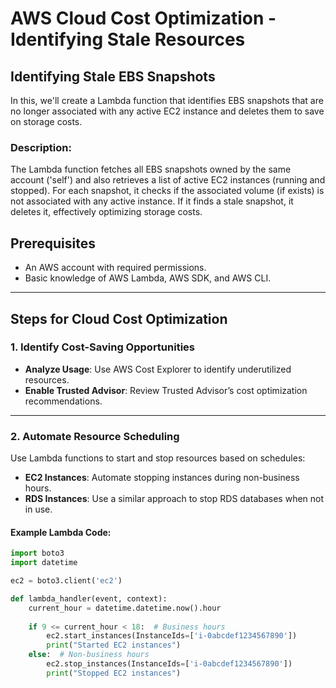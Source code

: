 # AWS Cloud Cost Optimization - Identifying Stale Resources

## Identifying Stale EBS Snapshots

In this, we'll create a Lambda function that identifies EBS snapshots that are no longer associated with any active EC2 instance and deletes them to save on storage costs.

### Description:

The Lambda function fetches all EBS snapshots owned by the same account ('self') and also retrieves a list of active EC2 instances (running and stopped). For each snapshot, it checks if the associated volume (if exists) is not associated with any active instance. If it finds a stale snapshot, it deletes it, effectively optimizing storage costs.

## Prerequisites
- An AWS account with required permissions.
- Basic knowledge of AWS Lambda, AWS SDK, and AWS CLI.
---

## Steps for Cloud Cost Optimization

### 1. **Identify Cost-Saving Opportunities**
- **Analyze Usage**: Use AWS Cost Explorer to identify underutilized resources.
- **Enable Trusted Advisor**: Review Trusted Advisor’s cost optimization recommendations.

---

### 2. **Automate Resource Scheduling**
Use Lambda functions to start and stop resources based on schedules:
- **EC2 Instances**: Automate stopping instances during non-business hours.
- **RDS Instances**: Use a similar approach to stop RDS databases when not in use.
  
#### Example Lambda Code:
```python
import boto3
import datetime

ec2 = boto3.client('ec2')

def lambda_handler(event, context):
    current_hour = datetime.datetime.now().hour
    
    if 9 <= current_hour < 18:  # Business hours
        ec2.start_instances(InstanceIds=['i-0abcdef1234567890'])
        print("Started EC2 instances")
    else:  # Non-business hours
        ec2.stop_instances(InstanceIds=['i-0abcdef1234567890'])
        print("Stopped EC2 instances")



